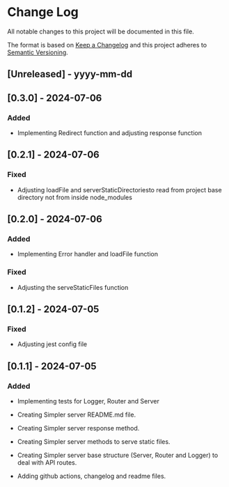 
# Change Log
All notable changes to this project will be documented in this file.
 
The format is based on [Keep a Changelog](http://keepachangelog.com/)
and this project adheres to [Semantic Versioning](http://semver.org/).
 
## [Unreleased] - yyyy-mm-dd

## [0.3.0] - 2024-07-06

### Added

- Implementing Redirect function and adjusting response function

## [0.2.1] - 2024-07-06

### Fixed

- Adjusting loadFile and serverStaticDirectoriesto read from project base directory not from inside node_modules

## [0.2.0] - 2024-07-06

### Added

- Implementing Error handler and loadFile function

### Fixed

- Adjusting the serveStaticFiles function

## [0.1.2] - 2024-07-05

### Fixed

- Adjusting jest config file

## [0.1.1] - 2024-07-05
 
### Added

- Implementing tests for Logger, Router and Server

- Creating Simpler server README.md file.

- Creating Simpler server response method.

- Creating Simpler server methods to serve static files.

- Creating Simpler server base structure (Server, Router and Logger) to deal with API routes.

- Adding github actions, changelog and readme files.
